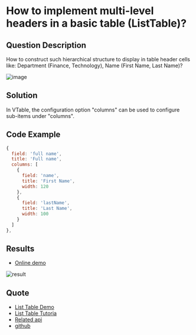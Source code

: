 # How to implement multi-level headers in a basic table (ListTable)?

## Question Description

How to construct such hierarchical structure to display in table header cells like: Department (Finance, Technology), Name (First Name, Last Name)?

![image](/vtable/faq/1-0.png)

## Solution

In VTable, the configuration option "columns" can be used to configure sub-items under "columns".

## Code Example

```javascript
{
  field: 'full name',
  title: 'Full name',
  columns: [
    {
      field: 'name',
      title: 'First Name',
      width: 120
    },
    {
      field: 'lastName',
      title: 'Last Name',
      width: 100
    }
  ]
},
```

## Results

- [Online demo](https://codesandbox.io/s/vtable-columns-nested-structure-4zwk43)

![result](/vtable/faq/1-1.png)

## Quote

- [List Table Demo](https://visactor.io/vtable/demo/table-type/list-table)
- [List Table Tutoria](https://visactor.io/vtable/guide/table_type/List_table/list_table_define_and_generate)
- [Related api](https://visactor.io/vtable/option/ListTable-columns-text#columns)
- [github](https://github.com/VisActor/VTable)
